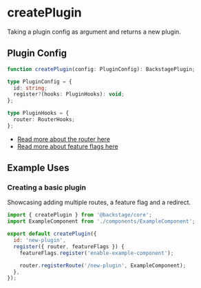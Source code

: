 # createPlugin

Taking a plugin config as argument and returns a new plugin.

## Plugin Config

```typescript
function createPlugin(config: PluginConfig): BackstagePlugin;

type PluginConfig = {
  id: string;
  register?(hooks: PluginHooks): void;
};

type PluginHooks = {
  router: RouterHooks;
};
```

- [Read more about the router here](createPlugin-router.md)
- [Read more about feature flags here](createPlugin-feature-flags.md)

## Example Uses

### Creating a basic plugin

Showcasing adding multiple routes, a feature flag and a redirect.

```jsx
import { createPlugin } from '@backstage/core';
import ExampleComponent from './components/ExampleComponent';

export default createPlugin({
  id: 'new-plugin',
  register({ router, featureFlags }) {
    featureFlags.register('enable-example-component');

    router.registerRoute('/new-plugin', ExampleComponent);
  },
});
```
